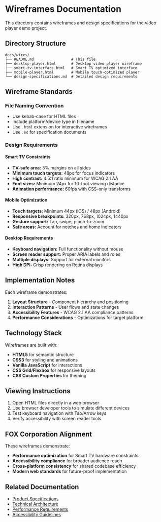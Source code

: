 # Wireframes Documentation

This directory contains wireframes and design specifications for the video player demo project.

## Directory Structure

```
docs/wires/
├── README.md                 # This file
├── desktop-player.html       # Desktop video player wireframe
├── smart-tv-interface.html   # Smart TV optimized interface
├── mobile-player.html        # Mobile touch-optimized player
└── design-specifications.md  # Detailed design requirements
```

## Wireframe Standards

### File Naming Convention
- Use kebab-case for HTML files
- Include platform/device type in filename
- Use `.html` extension for interactive wireframes
- Use `.md` for specification documents

### Design Requirements

#### Smart TV Constraints
- **TV-safe area:** 5% margins on all sides
- **Minimum touch targets:** 48px for focus indicators
- **High contrast:** 4.5:1 ratio minimum for WCAG 2.1 AA
- **Font sizes:** Minimum 24px for 10-foot viewing distance
- **Animation performance:** 60fps with CSS-only transforms

#### Mobile Optimization
- **Touch targets:** Minimum 44px (iOS) / 48px (Android)
- **Responsive breakpoints:** 320px, 768px, 1024px, 1440px
- **Gesture support:** Tap, swipe, pinch-to-zoom
- **Safe areas:** Account for notches and home indicators

#### Desktop Requirements
- **Keyboard navigation:** Full functionality without mouse
- **Screen reader support:** Proper ARIA labels and roles
- **Multiple displays:** Support for external monitors
- **High DPI:** Crisp rendering on Retina displays

## Implementation Notes

Each wireframe demonstrates:

1. **Layout Structure** - Component hierarchy and positioning
2. **Interaction Patterns** - User flows and state changes
3. **Accessibility Features** - WCAG 2.1 AA compliance patterns
4. **Performance Considerations** - Optimizations for target platform

## Technology Stack

Wireframes are built with:
- **HTML5** for semantic structure
- **CSS3** for styling and animations
- **Vanilla JavaScript** for interactions
- **CSS Grid/Flexbox** for responsive layouts
- **CSS Custom Properties** for theming

## Viewing Instructions

1. Open HTML files directly in a web browser
2. Use browser developer tools to simulate different devices
3. Test keyboard navigation with Tab/Arrow keys
4. Verify accessibility with screen reader tools

## FOX Corporation Alignment

These wireframes demonstrate:
- **Performance optimization** for Smart TV hardware constraints
- **Accessibility compliance** for broader audience reach
- **Cross-platform consistency** for shared codebase efficiency
- **Modern web standards** for future-proof implementation

## Related Documentation

- [Product Specifications](/docs/v1/product_specifications.md)
- [Technical Architecture](/docs/v1/FEATURE_DEFINITIONS.md)
- [Performance Requirements](/docs/V1_REQUIREMENTS.md)
- [Accessibility Guidelines](/docs/v1/README.md)